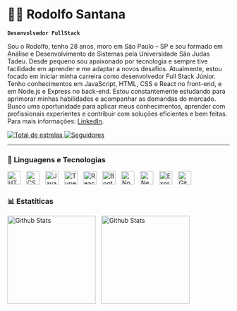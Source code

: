 # 🧑‍💻 Rodolfo Santana 

**`Desenvolvedor FullStack`**

Sou o Rodolfo, tenho 28 anos, moro em São Paulo – SP e sou formado em Análise e Desenvolvimento de Sistemas pela Universidade São Judas Tadeu. Desde pequeno sou apaixonado por tecnologia e sempre tive facilidade em aprender e me adaptar a novos desafios.
Atualmente, estou focado em iniciar minha carreira como desenvolvedor Full Stack Júnior. Tenho conhecimentos em JavaScript, HTML, CSS e React no front-end, e em Node.js e Express no back-end. Estou constantemente estudando para aprimorar minhas habilidades e acompanhar as demandas do mercado.
Busco uma oportunidade para aplicar meus conhecimentos, aprender com profissionais experientes e contribuir com soluções eficientes e bem feitas. Para mais informações:
[LinkedIn](https://www.linkedin.com/in/rodolfosanttana/).

<p align="left">
    <a href="https://github.com/RodolfoSantanaDev?tab=repositories&sort=stargazers">
        <img 
            alt="Total de estrelas" 
            title="Total de estrelas GitHub" 
            src="https://custom-icon-badges.demolab.com/github/stars/RodolfoSantanaDev?color=55960c&style=for-the-badge&labelColor=488207&logo=star&label=estrelas"
        />
    </a>
    <a href="https://github.com/RodolfoSantanaDev?tab=followers">
        <img 
            alt="Seguidores" 
            title="Me siga no GitHub" 
            src="https://custom-icon-badges.demolab.com/github/followers/RodolfoSantanaDev?color=236ad3&labelColor=1155ba&style=for-the-badge&logo=github&label=Seguidores&logoColor=white"
        />
    </a>
</p>

---

### 🤖 Linguagens e Tecnologias


<img 
    align="left" 
    alt="HTML"
    title="HTML" 
    width="30px" 
    style="padding-right: 10px;" 
    src="https://cdn.jsdelivr.net/gh/devicons/devicon@latest/icons/html5/html5-original.svg"/>

  <img 
    align="left" 
    alt="CSS" 
    title="CSS"
    width="30px" 
    style="padding-right: 10px;" 
  src="https://cdn.jsdelivr.net/gh/devicons/devicon@latest/icons/css3/css3-original.svg"/>
          

<img 
    align="left" 
    alt="JavaScript" 
    title="JavaScript"
    width="30px" 
    style="padding-right: 10px;" 
src="https://cdn.jsdelivr.net/gh/devicons/devicon@latest/icons/javascript/javascript-plain.svg" />
          

          
<img 
    align="left" 
    alt="Typescript" 
    title="Typescript"
    width="30px" 
    style="padding-right: 10px;"
src="https://cdn.jsdelivr.net/gh/devicons/devicon@latest/icons/typescript/typescript-original.svg" />
          

<img 
    align="left" 
    alt="React" 
    title="React"
    width="30px" 
    style="padding-right: 10px;" 
src="https://cdn.jsdelivr.net/gh/devicons/devicon@latest/icons/react/react-original-wordmark.svg" />


<img 
    align="left" 
    alt="Bootstrap" 
    title="Bootstrap"
    width="30px" 
    style="padding-right: 10px;"
src="https://cdn.jsdelivr.net/gh/devicons/devicon@latest/icons/bootstrap/bootstrap-original-wordmark.svg" />
          

<img 
    align="left" 
    alt="Nodejs" 
    title="Nodejs"
    width="30px" 
    style="padding-right: 10px;"
src="https://cdn.jsdelivr.net/gh/devicons/devicon@latest/icons/nodejs/nodejs-original-wordmark.svg" />
          


<img 
    align="left" 
    alt="Nextjs" 
    title="Nextjs"
    width="30px" 
    style="padding-right: 10px;"
src="https://cdn.jsdelivr.net/gh/devicons/devicon@latest/icons/nextjs/nextjs-original.svg" />
          

<img 
    align="left" 
    alt="Express" 
    title="Express"
    width="30px" 
    style="padding-right: 10px;"
src="https://cdn.jsdelivr.net/gh/devicons/devicon@latest/icons/express/express-original-wordmark.svg" />


<img 
    align="left" 
    alt="Git" 
    title="Git"
    width="30px" 
    style="padding-right: 10px;"
src="https://cdn.jsdelivr.net/gh/devicons/devicon@latest/icons/git/git-original.svg" />

<br/>
<br/>

### 📊 Estatíticas

<img 
    align="left" 
    alt="Github Stats" 
    height="200px" 
    style="padding-right: 10px;"
src="https://github-readme-stats.vercel.app/api?username=RodolfoSantanaDev&show_icons=true&theme=highcontrast&include_all_commits=true&locale=pt-br" 
/>

<img 
    align="left" 
    alt="Github Stats" 
    height="200px" 
    style="padding-right: 10px;"
src="https://github-readme-stats.vercel.app/api/top-langs/?username=RodolfoSantanaDev&theme=highcontrast&custom_title=Tecnologias&langs_count=9" 
/>


